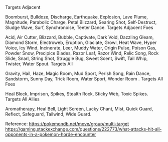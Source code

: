 Targets Adjacent

Boomburst, Bulldoze, Discharge, Earthquake, Explosion, Lave Plume, Magnitude, Parabolic Charge, Petal Blizzard, Searing Shot, Self-Destruct, Sludge Wave, Surf, Synchronoise, Teeter Dance.
Targets Adjacent Foes

Acid, Air Cutter, Blizzard, Bubble, Captivate, Dark Void, Dazzling Gleam, Diamond Storm, Electroweb, Eruption, Glaciate, Growl, Heat Wave, Hyper Voice, Icy Wind, Incinerate, Leer, Muddy Water, Origin Pulse, Poison Gas, Powder Snow, Precipice Blades, Razor Leaf, Razor Wind, Relic Song, Rock Slide, Snarl, String Shot, Struggle Bug, Sweet Scent, Swift, Tail Whip, Twister, Water Spout.
Targets All

Gravity, Hail, Haze, Magic Room, Mud Sport, Perish Song, Rain Dance, Sandstorm, Sunny Day, Trick Room, Water Sport, Wonder Room .
Targets All Foes

Heal Block, Imprison, Spikes, Stealth Rock, Sticky Web, Toxic Spikes.
Targets All Allies

Aromatherapy, Heal Bell, Light Screen, Lucky Chant, Mist, Quick Guard, Reflect, Safeguard, Tailwind, Wide Guard.

Reference: https://pokemondb.net/move/group/multi-target
https://gaming.stackexchange.com/questions/222773/what-attacks-hit-all-opponents-in-a-pokemon-horde-encounter